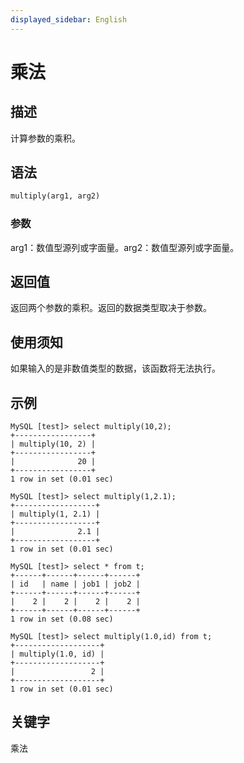 ```yaml
---
displayed_sidebar: English
---
```


# 乘法

## 描述

计算参数的乘积。

## 语法

```Haskell
multiply(arg1, arg2)
```

### 参数

arg1：数值型源列或字面量。arg2：数值型源列或字面量。

## 返回值

返回两个参数的乘积。返回的数据类型取决于参数。

## 使用须知

如果输入的是非数值类型的数据，该函数将无法执行。

## 示例

```Plain
MySQL [test]> select multiply(10,2);
+-----------------+
| multiply(10, 2) |
+-----------------+
|              20 |
+-----------------+
1 row in set (0.01 sec)

MySQL [test]> select multiply(1,2.1);
+------------------+
| multiply(1, 2.1) |
+------------------+
|              2.1 |
+------------------+
1 row in set (0.01 sec)

MySQL [test]> select * from t;
+------+------+------+------+
| id   | name | job1 | job2 |
+------+------+------+------+
|    2 |    2 |    2 |    2 |
+------+------+------+------+
1 row in set (0.08 sec)

MySQL [test]> select multiply(1.0,id) from t;
+-------------------+
| multiply(1.0, id) |
+-------------------+
|                 2 |
+-------------------+
1 row in set (0.01 sec)
```

## 关键字

乘法
